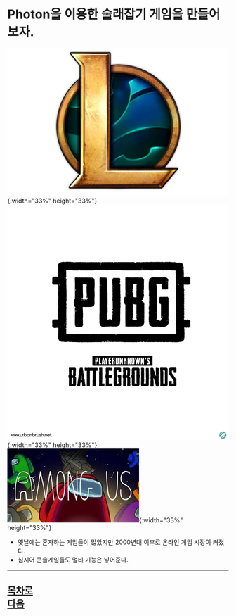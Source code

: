 Photon을 이용한 술래잡기 게임을 만들어보자.
=======================
![1-1](https://github.com/isp829/3dunitymulty/blob/master/images/lecture1/lecture1-1/1-1-1.jpg){:width="33%" height="33%"}      
![1-2](https://github.com/isp829/3dunitymulty/blob/master/images/lecture1/lecture1-1/1-1-2.png){:width="33%" height="33%"}         
![1-3](https://github.com/isp829/3dunitymulty/blob/master/images/lecture1/lecture1-1/1-1-3.jpg){:width="33%" height="33%"}         
* 옛날에는 혼자하는 게임들이 많았지만 2000년대 이후로 온라인 게임 시장이 커졌다.  
* 심지어 콘솔게임들도 멀티 기능은 넣어준다.  
------------------------------------  
[목차로](https://github.com/isp829/3dunitymulty/blob/master/README.md)  
[다음](https://github.com/isp829/HU/blob/master/lecture/lecture2.md)  
-----------------------------
    
